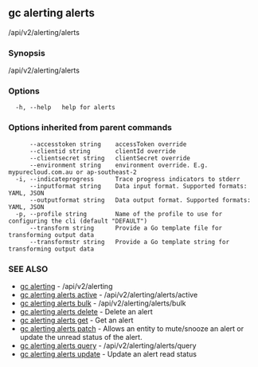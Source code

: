 ## gc alerting alerts

/api/v2/alerting/alerts

### Synopsis

/api/v2/alerting/alerts

### Options

```
  -h, --help   help for alerts
```

### Options inherited from parent commands

```
      --accesstoken string    accessToken override
      --clientid string       clientId override
      --clientsecret string   clientSecret override
      --environment string    environment override. E.g. mypurecloud.com.au or ap-southeast-2
  -i, --indicateprogress      Trace progress indicators to stderr
      --inputformat string    Data input format. Supported formats: YAML, JSON
      --outputformat string   Data output format. Supported formats: YAML, JSON
  -p, --profile string        Name of the profile to use for configuring the cli (default "DEFAULT")
      --transform string      Provide a Go template file for transforming output data
      --transformstr string   Provide a Go template string for transforming output data
```

### SEE ALSO

* [gc alerting](gc_alerting.html)	 - /api/v2/alerting
* [gc alerting alerts active](gc_alerting_alerts_active.html)	 - /api/v2/alerting/alerts/active
* [gc alerting alerts bulk](gc_alerting_alerts_bulk.html)	 - /api/v2/alerting/alerts/bulk
* [gc alerting alerts delete](gc_alerting_alerts_delete.html)	 - Delete an alert
* [gc alerting alerts get](gc_alerting_alerts_get.html)	 - Get an alert
* [gc alerting alerts patch](gc_alerting_alerts_patch.html)	 - Allows an entity to mute/snooze an alert or update the unread status of the alert.
* [gc alerting alerts query](gc_alerting_alerts_query.html)	 - /api/v2/alerting/alerts/query
* [gc alerting alerts update](gc_alerting_alerts_update.html)	 - Update an alert read status


